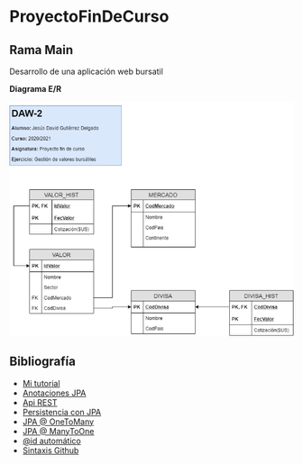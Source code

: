 # ProyectoFinDeCurso
## Rama Main
Desarrollo de una aplicación web bursatil

**Diagrama E/R**

![Diagrama E/R](https://github.com/jesusdavidguti/ProyectoFinDeCurso/blob/img/Diagrama%20E-R.png "Diagrama E/R")


## Bibliografía

- [Mi tutorial](https://github.com/jesusdavidguti/TutorialSpringJPA)
- [Anotaciones JPA](https://www.objectdb.com/api/java/jpa/annotations/relationship) 
- [Api REST](https://www.nigmacode.com/java/crear-api-rest-con-spring/)
- [Persistencia con JPA](https://www.infoworld.com/article/3387643/java-persistence-with-jpa-and-hibernate-part-2-many-to-many-relationships.html)
- [JPA @ OneToMany](https://www.arquitecturajava.com/jpa-onetomany/)
- [JPA @ ManyToOne](https://www.arquitecturajava.com/jpa-manytoone/)
- [@id automático](https://stackoverflow.com/questions/20603638/what-is-the-use-of-annotations-id-and-generatedvaluestrategy-generationtype)
- [Sintaxis Github](https://docs.github.com/es/github/writing-on-github/basic-writing-and-formatting-syntax)
